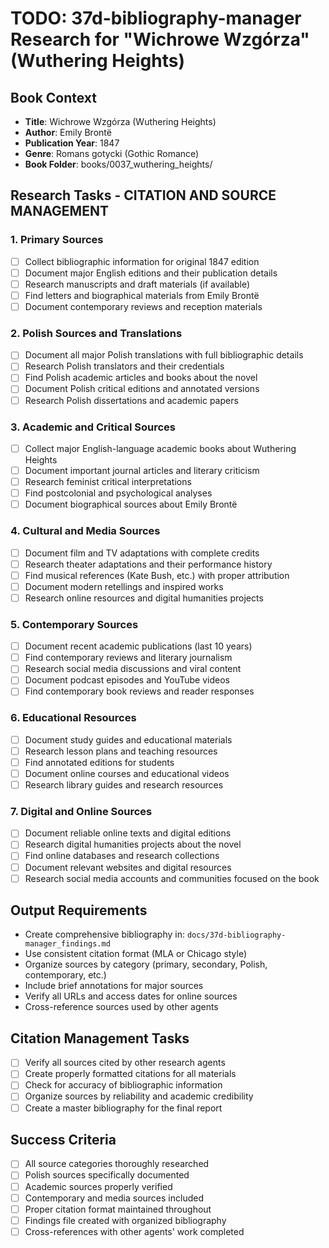 # TODO: 37d-bibliography-manager Research for "Wichrowe Wzgórza" (Wuthering Heights)

## Book Context
- **Title**: Wichrowe Wzgórza (Wuthering Heights)
- **Author**: Emily Brontë
- **Publication Year**: 1847
- **Genre**: Romans gotycki (Gothic Romance)
- **Book Folder**: books/0037_wuthering_heights/

## Research Tasks - CITATION AND SOURCE MANAGEMENT

### 1. Primary Sources
- [ ] Collect bibliographic information for original 1847 edition
- [ ] Document major English editions and their publication details
- [ ] Research manuscripts and draft materials (if available)
- [ ] Find letters and biographical materials from Emily Brontë
- [ ] Document contemporary reviews and reception materials

### 2. Polish Sources and Translations
- [ ] Document all major Polish translations with full bibliographic details
- [ ] Research Polish translators and their credentials
- [ ] Find Polish academic articles and books about the novel
- [ ] Document Polish critical editions and annotated versions
- [ ] Research Polish dissertations and academic papers

### 3. Academic and Critical Sources
- [ ] Collect major English-language academic books about Wuthering Heights
- [ ] Document important journal articles and literary criticism
- [ ] Research feminist critical interpretations
- [ ] Find postcolonial and psychological analyses
- [ ] Document biographical sources about Emily Brontë

### 4. Cultural and Media Sources
- [ ] Document film and TV adaptations with complete credits
- [ ] Research theater adaptations and their performance history
- [ ] Find musical references (Kate Bush, etc.) with proper attribution
- [ ] Document modern retellings and inspired works
- [ ] Research online resources and digital humanities projects

### 5. Contemporary Sources
- [ ] Document recent academic publications (last 10 years)
- [ ] Find contemporary reviews and literary journalism
- [ ] Research social media discussions and viral content
- [ ] Document podcast episodes and YouTube videos
- [ ] Find contemporary book reviews and reader responses

### 6. Educational Resources
- [ ] Document study guides and educational materials
- [ ] Research lesson plans and teaching resources
- [ ] Find annotated editions for students
- [ ] Document online courses and educational videos
- [ ] Research library guides and research resources

### 7. Digital and Online Sources
- [ ] Document reliable online texts and digital editions
- [ ] Research digital humanities projects about the novel
- [ ] Find online databases and research collections
- [ ] Document relevant websites and digital resources
- [ ] Research social media accounts and communities focused on the book

## Output Requirements
- Create comprehensive bibliography in: `docs/37d-bibliography-manager_findings.md`
- Use consistent citation format (MLA or Chicago style)
- Organize sources by category (primary, secondary, Polish, contemporary, etc.)
- Include brief annotations for major sources
- Verify all URLs and access dates for online sources
- Cross-reference sources used by other agents

## Citation Management Tasks
- [ ] Verify all sources cited by other research agents
- [ ] Create properly formatted citations for all materials
- [ ] Check for accuracy of bibliographic information
- [ ] Organize sources by reliability and academic credibility
- [ ] Create a master bibliography for the final report

## Success Criteria
- [ ] All source categories thoroughly researched
- [ ] Polish sources specifically documented
- [ ] Academic sources properly verified
- [ ] Contemporary and media sources included
- [ ] Proper citation format maintained throughout
- [ ] Findings file created with organized bibliography
- [ ] Cross-references with other agents' work completed